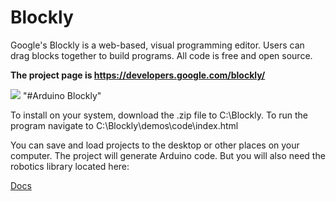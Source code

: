 # Blockly

Google's Blockly is a web-based, visual programming editor.  Users can drag
blocks together to build programs.  All code is free and open source.

**The project page is https://developers.google.com/blockly/**

![](https://developers.google.com/blockly/images/sample.png)
"#Arduino Blockly" 

To install on your system, download the .zip file to C:\Blockly.
To run the program navigate to C:\Blockly\demos\code\index.html

You can save and load projects to the desktop or other places on your computer.
The project will generate Arduino code.   But you will also need the robotics library located here:

<a href="http://Paulware.github.io/ArduinoBlockly/index.html">Docs</a>